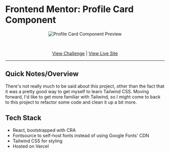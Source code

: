 # Frontend Mentor: Profile Card Component
<p align="center">
<img src="https://res.cloudinary.com/dxzcdb0pm/image/upload/v1646190533/fem-compilation/profile-card_jc5swm.png" alt="Profile Card Component Preview" />
</p>
<br />
<p align="center">
  <a href="https://www.frontendmentor.io/challenges/profile-card-component-cfArpWshJ">View Challenge</a> | <a href="https://fe-mentor-profile-card-psi.vercel.app/">View Live Site</a>
</div>

<br />

---

## Quick Notes/Overview

There's not really much to be said about this project, other than the fact that it was a pretty good way to get myself to learn Tailwind CSS. Moving forward, I'd like to get more familiar with Tailwind, so I might come to back to this project to refactor some code and clean it up a bit more.

## Tech Stack
- React, bootstrapped with CRA
- Fontsource to self-host fonts instead of using Google Fonts' CDN
- Tailwind CSS for styling
- Hosted on Vercel